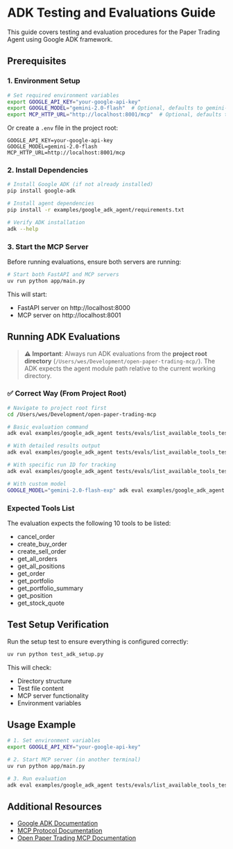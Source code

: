 # ADK Testing and Evaluations Guide

This guide covers testing and evaluation procedures for the Paper Trading Agent using Google ADK framework.

## Prerequisites

### 1. Environment Setup
```bash
# Set required environment variables
export GOOGLE_API_KEY="your-google-api-key"
export GOOGLE_MODEL="gemini-2.0-flash"  # Optional, defaults to gemini-2.0-flash
export MCP_HTTP_URL="http://localhost:8001/mcp"  # Optional, defaults to this URL
```

Or create a `.env` file in the project root:
```
GOOGLE_API_KEY=your-google-api-key
GOOGLE_MODEL=gemini-2.0-flash
MCP_HTTP_URL=http://localhost:8001/mcp
```

### 2. Install Dependencies
```bash
# Install Google ADK (if not already installed)
pip install google-adk

# Install agent dependencies
pip install -r examples/google_adk_agent/requirements.txt

# Verify ADK installation
adk --help
```

### 3. Start the MCP Server
Before running evaluations, ensure both servers are running:
```bash
# Start both FastAPI and MCP servers
uv run python app/main.py
```

This will start:
- FastAPI server on http://localhost:8000
- MCP server on http://localhost:8001

## Running ADK Evaluations

> **⚠️ Important**: Always run ADK evaluations from the **project root directory** (`/Users/wes/Development/open-paper-trading-mcp/`). The ADK expects the agent module path relative to the current working directory.

### ✅ Correct Way (From Project Root)
```bash
# Navigate to project root first
cd /Users/wes/Development/open-paper-trading-mcp

# Basic evaluation command
adk eval examples/google_adk_agent tests/evals/list_available_tools_test.json --config_file_path tests/evals/test_config.json

# With detailed results output
adk eval examples/google_adk_agent tests/evals/list_available_tools_test.json --config_file_path tests/evals/test_config.json --print_detailed_results

# With specific run ID for tracking
adk eval examples/google_adk_agent tests/evals/list_available_tools_test.json --config_file_path tests/evals/test_config.json --run_id paper_trading_test_$(date +%s)

# With custom model
GOOGLE_MODEL="gemini-2.0-flash-exp" adk eval examples/google_adk_agent tests/evals/list_available_tools_test.json --config_file_path tests/evals/test_config.json
```

### Expected Tools List
The evaluation expects the following 10 tools to be listed:
- cancel_order
- create_buy_order
- create_sell_order
- get_all_orders
- get_all_positions
- get_order
- get_portfolio
- get_portfolio_summary
- get_position
- get_stock_quote

## Test Setup Verification

Run the setup test to ensure everything is configured correctly:
```bash
uv run python test_adk_setup.py
```

This will check:
- Directory structure
- Test file content
- MCP server functionality
- Environment variables

## Usage Example

```bash
# 1. Set environment variables
export GOOGLE_API_KEY="your-google-api-key"

# 2. Start MCP server (in another terminal)
uv run python app/main.py

# 3. Run evaluation
adk eval examples/google_adk_agent tests/evals/list_available_tools_test.json --config_file_path tests/evals/test_config.json
```

## Additional Resources

- [Google ADK Documentation](https://developers.google.com/agent-development-kit)
- [MCP Protocol Documentation](https://modelcontextprotocol.io/)
- [Open Paper Trading MCP Documentation](../../README.md)